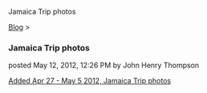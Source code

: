 Jamaica Trip photos 

[Blog](../z-blog-1.md)‎ > ‎

### Jamaica Trip photos

posted May 12, 2012, 12:26 PM by John Henry Thompson

[Added Apr 27 - May 5 2012, Jamaica Trip photos](../family.md)  

